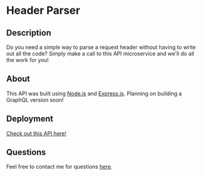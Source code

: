 # Header Parser

## Description

Do you need a simple way to parse a request header without having to write out all the code? Simply make a call to this API microservice and we'll do all the work for you!

## About

This API was built using [Node.js](https://nodejs.org/en/) and [Express.js](http://expressjs.com/). Planning on building a GraphQL version soon!

## Deployment

[Check out this API here!](https://pahsah.herokuapp.com/api/whoami)

## Questions

Feel free to contact me for questions [here](mailto:tnicholson128@protonmail.com).